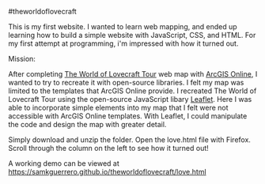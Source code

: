 #theworldoflovecraft

This is my first website. I wanted to learn web mapping, and ended up learning how to build a simple website with JavaScript, CSS, and HTML. For my first attempt at programming, i'm impressed with how it turned out.

Mission:
<p class="text"> After completing <a href="http://arcg.is/1NP1MPs">The World of Lovecraft Tour</a> web map with <a href="https://www.arcgis.com/features/apps/index.html">ArcGIS Online</a>, I wanted to try to recreate it with open-source libraries. I felt my map was limited to the templates that ArcGIS Online provide. I recreated The World of Lovecraft Tour using the open-source JavaScript libary <a href="http://leafletjs.com/">Leaflet</a>. Here I was able to incorporate simple elements into my map that I felt were not accessible with ArcGIS Online templates. With Leaflet, I could manipulate the code and design the map with greater detail.</p>

Simply download and unzip the folder. Open the love.html file with Firefox. Scroll through the column on the left to see how it turned out!

A working demo can be viewed at https://samkguerrero.github.io/theworldoflovecraft/love.html
